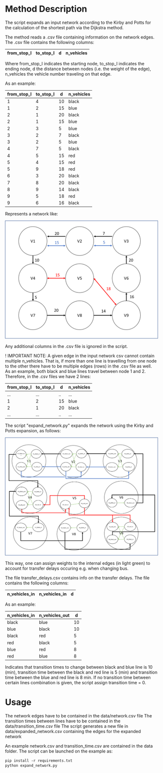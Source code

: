 # Method Description

The script expands an input network according to the Kirby and Potts for the calculation of the shortest path via the
Dijkstra method. 

The method reads a .csv file containing information on the network edges. The .csv file contains the
following columns: 

| from_stop_I  | to_stop_I  | d  |  n_vehicles |
|--------------|------------|----|-------------|


Where from_stop_I indicates the starting node, to_stop_I indicates the ending node, d the distance between nodes 
(i.e. the weight of the edge), n_vehicles the vehicle number traveling on that edge.

As an example: 

| from_stop_I  | to_stop_I  | d  |  n_vehicles |
|--------------|------------|----|-------------|
|       1      |     4      | 10 |    black    |
|       1      |     2      | 15 |    blue     |
|       2      |     1      | 20 |    black    |
|       2      |     1      | 15 |    blue     |
|       2      |     3      | 5  |    blue     | 
|       3      |     2      | 7  |    black    |
|       3      |     2      | 5  |    blue     | 
|       4      |     7      | 5  |    black    |
|       4      |     5      | 15 |    red      |
|       5      |     4      | 15 |    red      |
|       5      |     9      | 18 |    red      |
|       6      |     3      | 20 |    black    | 
|       7      |     8      | 20 |    black    | 
|       8      |     9      | 14 |    black    |
|       9      |     5      | 18 |    red      | 
|       9      |     6      | 16 |    black    | 


Represents a network like: 

![alt text](docs/network.png "Network")

Any additional columns in the .csv file is ignored in the script. 

! IMPORTANT NOTE: A given edge in the input network csv cannot contain multiple n_vehicles. That is, if more
than one line is travelling from one node to the other there have to be multiple edges (rows) in the .csv file as well.
As an example, both black and blue lines travel between node 1 and 2. Therefore, in the .csv files we have 2 lines:

| from_stop_I  | to_stop_I  | d  |  n_vehicles |
|--------------|------------|----|-------------|
|     ...      |    ...     | .. |     ...     |
|       1      |     2      | 15 |    blue     |
|       2      |     1      | 20 |    black    |
|     ...      |    ...     | .. |     ...     |

The script "expand_network.py" expands the network using the Kirby and Potts expansion, as follows: 

![alt text](docs/network_expanded.png "Network")

This way, one can assign weights to the internal edges (in light green) to account for transfer delays occuring
e.g. when changing bus. 

The file transfer_delays.csv contains info on the transfer delays. The file contains the following columns: 

| n_vehicles_in  | n_vehicles_in  | d  |  
|----------------|----------------|----|

As an example: 

| n_vehicles_in  | n_vehicles_out | d  |  
|----------------|----------------|----|
|      black     |       blue     | 10 |
|      blue      |       black    | 10 |
|      black     |       red      | 5  |
|      red       |       black    | 5  |
|      blue      |       red      | 8  |
|      red       |       blue     | 8  |

Indicates that transition times to change between black and blue line is 10 (min), transition time between
the black and red line is 5 (min) and transition time between the blue and red line is 8 min.
If no transition time between certain lines combination is given, the script assign transition time = 0.


# Usage

The network edges have to be contained in the data/network.csv file
The transition times between lines have to be contained in the data/transition_time.csv file
The script generates a new file in data/expanded_network.csv containing the edges for the expanded network

An example network.csv and transition_time.csv are contained in the data folder. The script can be launched on the
example as:
```
pip install -r requirements.txt
python expand_network.py
```